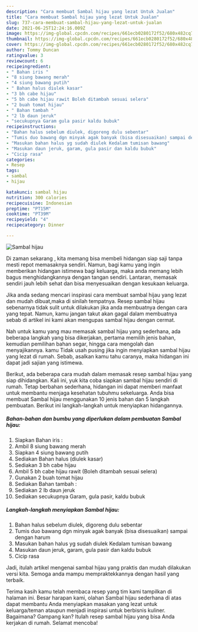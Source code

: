 ```yaml
---
description: "Cara membuat Sambal hijau yang lezat Untuk Jualan"
title: "Cara membuat Sambal hijau yang lezat Untuk Jualan"
slug: 737-cara-membuat-sambal-hijau-yang-lezat-untuk-jualan
date: 2021-06-25T12:24:16.009Z
image: https://img-global.cpcdn.com/recipes/661ecb0280172f52/680x482cq70/sambal-hijau-foto-resep-utama.jpg
thumbnail: https://img-global.cpcdn.com/recipes/661ecb0280172f52/680x482cq70/sambal-hijau-foto-resep-utama.jpg
cover: https://img-global.cpcdn.com/recipes/661ecb0280172f52/680x482cq70/sambal-hijau-foto-resep-utama.jpg
author: Tommy Duncan
ratingvalue: 3
reviewcount: 6
recipeingredient:
- " Bahan iris "
- "8 siung bawang merah"
- "4 siung bawang putih"
- " Bahan halus diulek kasar"
- "3 bh cabe hijau"
- "5 bh cabe hijau rawit Boleh ditambah sesuai selera"
- "2 buah tomat hijau"
- " Bahan tambah "
- "2 lb daun jeruk"
- "secukupnya Garam gula pasir kaldu bubuk"
recipeinstructions:
- "Bahan halus sebelum diulek, digoreng dulu sebentar"
- "Tumis duo bawang dgn minyak agak banyak (bisa disesuaikan) sampai dengan harum"
- "Masukan bahan halus yg sudah diulek Kedalam tumisan bawang"
- "Masukan daun jeruk, garam, gula pasir dan kaldu bubuk"
- "Cicip rasa"
categories:
- Resep
tags:
- sambal
- hijau

katakunci: sambal hijau 
nutrition: 300 calories
recipecuisine: Indonesian
preptime: "PT15M"
cooktime: "PT39M"
recipeyield: "4"
recipecategory: Dinner

---
```



![Sambal hijau](https://img-global.cpcdn.com/recipes/661ecb0280172f52/680x482cq70/sambal-hijau-foto-resep-utama.jpg)

Di zaman  sekarang , kita memang bisa membeli hidangan siap saji tanpa mesti repot memasaknya sendiri. Namun, bagi kamu yang ingin memberikan hidangan istimewa bagi keluarga, maka anda memang lebih bagus menghidangkannya dengan tangan sendiri. Lantaran, memasak sendiri jauh lebih sehat dan bisa menyesuaikan dengan kesukaan keluarga.

Jika anda sedang mencari inspirasi cara membuat sambal hijau yang lezat dan mudah dibuat,maka di sinilah tempatnya. Resep sambal hijau  sebenarnya tidak sulit untuk dilakukan jika anda membuatnya dengan cara yang tepat. Namun, kamu jangan takut akan gagal dalam membuatnya 
sebab di artikel ini kami akan mengupas sambal hijau dengan cermat.  



Nah untuk kamu yang mau memasak sambal hijau yang sederhana, ada beberapa langkah yang bisa dikerjakan, pertama memilih jenis bahan, kemudian pemilihan bahan segar, hingga cara mengolah dan menyajikannya. kamu Tidak usah pusing jika ingin menyiapkan sambal hijau yang lezat di rumah. Sebab, asalkan kamu  tahu caranya, maka hidangan ini dapat jadi sajian yang istimewa.

Berikut, ada beberapa cara mudah dalam memasak resep sambal hijau yang siap dihidangkan. Kali ini, yuk kita coba siapkan sambal hijau sendiri di rumah. Tetap berbahan sederhana, hidangan ini dapat memberi manfaat untuk membantu menjaga kesehatan tubuhmu sekeluarga. Anda bisa membuat Sambal hijau menggunakan 10 jenis bahan dan 5 langkah pembuatan. Berikut ini langkah-langkah untuk menyiapkan hidangannya.

<!--inarticleads1-->

##### Bahan-bahan dan bumbu yang diperlukan dalam pembuatan Sambal hijau:

1. Siapkan  Bahan iris :
1. Ambil 8 siung bawang merah
1. Siapkan 4 siung bawang putih
1. Sediakan  Bahan halus (diulek kasar)
1. Sediakan 3 bh cabe hijau
1. Ambil 5 bh cabe hijau rawit (Boleh ditambah sesuai selera)
1. Gunakan 2 buah tomat hijau
1. Sediakan  Bahan tambah :
1. Sediakan 2 lb daun jeruk
1. Sediakan secukupnya Garam, gula pasir, kaldu bubuk




<!--inarticleads2-->

##### Langkah-langkah menyiapkan Sambal hijau:

1. Bahan halus sebelum diulek, digoreng dulu sebentar
1. Tumis duo bawang dgn minyak agak banyak (bisa disesuaikan) sampai dengan harum
1. Masukan bahan halus yg sudah diulek Kedalam tumisan bawang
1. Masukan daun jeruk, garam, gula pasir dan kaldu bubuk
1. Cicip rasa




Jadi, itulah artikel mengenai  sambal hijau  yang praktis dan mudah dilakukan versi kita. Semoga anda mampu mempraktekkannya dengan hasil yang terbaik. 

Terima kasih kamu telah membaca resep yang tim kami tampilkan di halaman ini. Besar harapan kami, olahan  Sambal hijau sederhana di atas dapat membantu Anda menyiapkan masakan yang lezat untuk keluarga/teman ataupun menjadi inspirasi untuk berbisnis kuliner. Bagaimana? Gampang kan? Itulah resep sambal hijau yang bisa Anda kerjakan di rumah. Selamat mencoba!

